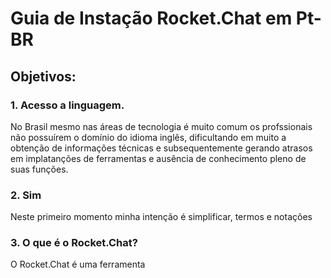 # Guia de Instação Rocket.Chat em Pt-BR

## Objetivos:

### 1. Acesso a linguagem.

  No Brasil mesmo nas áreas de tecnologia é muito comum os profssionais não possuírem o domínio do idioma inglês, dificultando em muito a obtenção de informações técnicas e subsequentemente gerando atrasos em implatanções de ferramentas e ausência de conhecimento pleno de suas funções. 
  
### 2. Sim
  Neste primeiro momento minha intenção é simplificar, termos e notações


### 3. O que é o Rocket.Chat?
  O Rocket.Chat é uma ferramenta 
